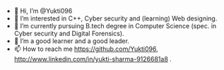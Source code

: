 - 👋 Hi, I’m @Yukti096
- 👀 I’m interested in C++, Cyber security and (learning) Web designing.
- 🌱 I’m currently pursuing B.tech degree in Computer Science (spec. in Cyber security and Digital Forensics).
- 💞️ I’m a good learner and a good leader.
- 📫 How to reach me https://github.com/Yukti096, http://www.linkedin.com/in/yukti-sharma-9126681a8 .

<!---
Yukti096/Yukti096 is a ✨ special ✨ repository because its `README.md` (this file) appears on your GitHub profile.
You can click the Preview link to take a look at your changes.
--->

